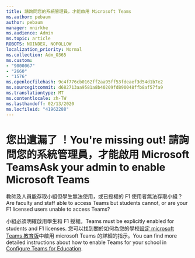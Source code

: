 ```yaml
---
title: 請詢問您的系統管理員，才能啟用 Microsoft Teams
ms.author: pebaum
author: pebaum
manager: mnirkhe
ms.audience: Admin
ms.topic: article
ROBOTS: NOINDEX, NOFOLLOW
localization_priority: Normal
ms.collection: Adm_O365
ms.custom:
- "9000067"
- "2660"
- "1576"
ms.openlocfilehash: 9c4f776cb0162ff2aa95ff53fdeaef3d54d1b7e2
ms.sourcegitcommit: d682713aa9581a8b40209fd890048ffb8af57fa9
ms.translationtype: MT
ms.contentlocale: zh-TW
ms.lasthandoff: 02/13/2020
ms.locfileid: "41962288"
---
```

# <a name="youre-missing-out-ask-your-admin-to-enable-microsoft-teams"></a><span data-ttu-id="3e456-102">您出遺漏了 ！</span><span class="sxs-lookup"><span data-stu-id="3e456-102">You're missing out!</span></span> <span data-ttu-id="3e456-103">請詢問您的系統管理員，才能啟用 Microsoft Teams</span><span class="sxs-lookup"><span data-stu-id="3e456-103">Ask your admin to enable Microsoft Teams</span></span>

<span data-ttu-id="3e456-104">教師及人員能存取小組但學生無法使用，或已授權的 F1 使用者無法存取小組？</span><span class="sxs-lookup"><span data-stu-id="3e456-104">Are faculty and staff able to access Teams but students cannot, or are your F1 licensed users unable to access Teams?</span></span>

<span data-ttu-id="3e456-105">小組必須明確啟用學生和 F1 授權。</span><span class="sxs-lookup"><span data-stu-id="3e456-105">Teams must be explicitly enabled for students and F1 licenses.</span></span> <span data-ttu-id="3e456-106">您可以找到關於如何為您的學校[設定 microsoft Teams 教育版](https://docs.microsoft.com/microsoft-365/education/deploy/set-up-teams-for-education)中啟用 microsoft Teams 的詳細的指示。</span><span class="sxs-lookup"><span data-stu-id="3e456-106">You can find more detailed instructions about how to enable Teams for your school in [Configure Teams for Education](https://docs.microsoft.com/microsoft-365/education/deploy/set-up-teams-for-education).</span></span> 